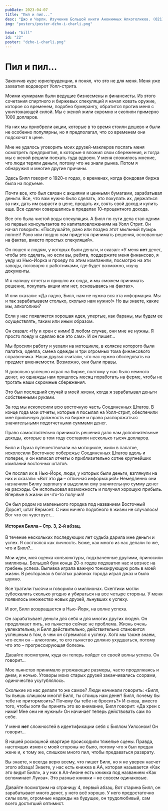 ```yaml
---
pubDate: 2023-04-07
title: "Пил и пил..."
desc: "Джо и Чарли. Изучение Большой книги Анонимных Алкоголиков. (021)"
img: "posters/poster-dzho-i-charli.png"

head: "bill"
id: "22"
poster: "dzho-i-charli.png"
---
```


# Пил и пил...

Закончив курс юриспруденции, я понял, что это не для меня. Меня уже захватил водоворот Уолл-стрита.

Моими кумирами были ведущие бизнесмены и финансисты. Из этого сочетания спиртного и биржевых спекуляций я начал ковать оружие, которое со временем, подобно бумерангу, обратится против меня с уничтожающей силой. Мы с женой жили скромно и скопили примерно 1000 долларов.

На них мы приобрели акции, которые в то время стоили дешево и были не особенно популярны, но я предполагал, что со временем они подскочат в цене.

Мне не удалось уговорить моих друзей-маклеров послать меня осмотреть предприятия, в которые я вложил свои сбережения, и тогда мы с женой решили поехать туда вдвоем. У меня сложилось мнение, что люди теряли деньги, потому что не знали рынка. Потом я обнаружил и многие другие причины.

Здесь Билл говорит о 1920-х годах, о временах, когда фондовая биржа была на подъеме.

Почти все, кто был связан с акциями и ценными бумагами, зарабатывал деньги. Все, что вам нужно было сделать, это покупать их, держаться за них, дать им вырасти в цене, продать их, взять свой доход и купить еще. Все сделки совершались в пределах 10-процентного дохода.

Все это была чистой воды спекуляция. А Билл по сути дела стал одним из первых консультантов по капиталовложениям на Уолл Стрит. Он начал говорить: «Послушайте, рано или поздно этот мыльный пузырь лопнет! Рано или поздно нам придется принимать решения, основанные на фактах, вместо простых спекуляций».

Он пошел к людям, у которых были деньги, и сказал: «У меня **нет** денег, чтобы это сделать, но если вы, ребята, поддержите меня финансово, я уеду из Нью-Йорка и проеду по этим компаниям, посмотрю на эти заводы, поговорю с работниками, где будет возможно, изучу документы.

И я напишу отчеты и пришлю их сюда, и мы сможем принимать решение, покупать акции или нет, основываясь на фактах».

И они сказали: «Да ладно, Билл, нам не нужна вся эта информация. Мы и так зарабатываем столько, сколько нам нужно!» Но вы знаете, какие мы, алкоголики?

Если у нас появляется хорошая идея, упертые, как бараны, мы будем ее осуществлять, таким или иным образом.

Он сказал: «Ну и хрен с ними! В любом случае, они мне не нужны. Я просто поеду и сделаю все это сам». И он пишет…

Мы бросили работу и уехали на мотоцикле, в коляске которого были палатка, одеяла, смена одежды и три огромных тома финансового справочника. Наши друзья считали, что нас нужно обследовать на предмет вменяемости. Возможно, они были правы.

Я довольно успешно играл на бирже, поэтому у нас было немного денег, но однажды нам пришлось месяц поработать на ферме, чтобы не трогать наши скромные сбережения.

Это был последний случай в моей жизни, когда я зарабатывал деньги собственными руками.

За год мы исколесили всю восточную часть Соединенных Штатов. В конце года мои отчеты, которые я посылал на Уолл-стрит, обеспечили мне приличную должность на бирже и право распоряжаться значительными подотчетными суммами денег.

Право самостоятельно принимать решения дало нам дополнительные доходы, которые в том году составили несколько тысяч долларов.

Билл и Луиза путешествовали на мотоцикле, жили в палатке, исколесили Восточное побережье Соединенных Штатов вдоль и поперек, и он написал отчеты о приблизительно сотне крупнейших компаний восточных штатов.

Он послал их в Нью-Йорк, люди, у которых были деньги, взглянули на них и сказали: «Вот это **да** – отличная информация!» Немедленно они назначили Биллу зарплату и выделили ему значительную сумму денег на расходы. Он использовал возможность и получил хорошую прибыль. Впервые в жизни он что-то получил!

Он был родом из маленького городка под названием Восточный Дорсет, штат Вермонт. С ним ничего подобного в жизни не случалось! Вот что он чувствует…

#### История Билла – Стр. 3, 2-й абзац.

В течение нескольких последующих лет судьба дарила мне деньги и успех. Я состоялся как личность.
Боже, как много из нас делали то же, что и Билл?..

Мои идеи, моя оценка конъюнктуры, подхваченные другими, приносили миллионы. Большой бум конца 20-х годов подхватил нас и вознес на гребень успеха. Выпивка играла важную тонизирующую роль в моей жизни. В ресторанах в богатых районах города играл джаз и было шумно.

Все тратили тысячи и говорили о миллионах. Скептики могли зубоскалить сколько угодно и убираться на все четыре стороны. У меня появилось множество новых друзей, льнувших к успеху.

И вот, Билл возвращается в Нью-Йорк, на волне успеха.

Он зарабатывает деньги для себя и для многих других людей. Он продолжает пить, но пьянство сейчас не проблема. Жизнь очень увлекательна, и Билл действительно, действительно становится успешным в том, в чем он стремился к успеху. Хотя мы также знаем, что если он – алкоголик, то его пьянство должно ухудшаться, потому что это – прогрессирующая болезнь.

Давайте посмотрим, куда он теперь пойдет со своей волны успеха. Он говорит…

Мое пьянство принимало угрожающие размеры, часто продолжаясь и днем, и ночью. Уговоры моих старых друзей заканчивались ссорами, одиночество усугублялось.

Сколькие из нас делали то же самое? Люди начинали говорить: «Билл, ты пьешь слишком много! Билл, ты стоишь нам денег! Билл, почему бы тебе не притормозить? Почему бы тебе не бросить?» И снова, вместо того, чтобы хотя бы принять это во внимание, Билл говорит: «Да хрен с ними! Мне они не нужны!» Он начинает теперь действовать сам по себе.

У меня **нет** сложностей в идентификации себя с Биллом Уилсоном! Он говорит…

В нашей роскошной квартире происходили тяжелые сцены. Правда, настоящих измен с моей стороны не было, потому что я был предан жене и, к тому же, слишком много пил, чтобы предаваться разврату.

Вы знаете, я всегда верю всему, что пишет Билл, но я не уверен насчет этого абзаца! Знаете, у нас есть книжка в АА, которая называется «Как это видит Билл», а у них в Ал-Аноне есть книжка под названием «Как вспоминает Луиза». Это разные книжки – не совсем одинаковые.

Давайте посмотрим на страницу 4, первый абзац. Вот старина Билл, он зарабатывает много денег, у него всё хорошо. У него предостаточно силы воли, огромные надежды на будущее, он трудолюбивый, сам всего достигший оптимист.
